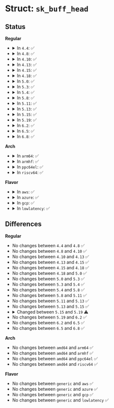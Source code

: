 # Struct: <code>sk_buff_head</code>

## Status
<b>Regular</b>
<ul>
<li>
<details>
<summary>In <code>4.4</code>: ✅</summary>

```c
struct sk_buff_head {
    struct sk_buff *next;
    struct sk_buff *prev;
    __u32 qlen;
    spinlock_t lock;
};
```
</details>
</li>
<li>
<details>
<summary>In <code>4.8</code>: ✅</summary>

```c
struct sk_buff_head {
    struct sk_buff *next;
    struct sk_buff *prev;
    __u32 qlen;
    spinlock_t lock;
};
```
</details>
</li>
<li>
<details>
<summary>In <code>4.10</code>: ✅</summary>

```c
struct sk_buff_head {
    struct sk_buff *next;
    struct sk_buff *prev;
    __u32 qlen;
    spinlock_t lock;
};
```
</details>
</li>
<li>
<details>
<summary>In <code>4.13</code>: ✅</summary>

```c
struct sk_buff_head {
    struct sk_buff *next;
    struct sk_buff *prev;
    __u32 qlen;
    spinlock_t lock;
};
```
</details>
</li>
<li>
<details>
<summary>In <code>4.15</code>: ✅</summary>

```c
struct sk_buff_head {
    struct sk_buff *next;
    struct sk_buff *prev;
    __u32 qlen;
    spinlock_t lock;
};
```
</details>
</li>
<li>
<details>
<summary>In <code>4.18</code>: ✅</summary>

```c
struct sk_buff_head {
    struct sk_buff *next;
    struct sk_buff *prev;
    __u32 qlen;
    spinlock_t lock;
};
```
</details>
</li>
<li>
<details>
<summary>In <code>5.0</code>: ✅</summary>

```c
struct sk_buff_head {
    struct sk_buff *next;
    struct sk_buff *prev;
    __u32 qlen;
    spinlock_t lock;
};
```
</details>
</li>
<li>
<details>
<summary>In <code>5.3</code>: ✅</summary>

```c
struct sk_buff_head {
    struct sk_buff *next;
    struct sk_buff *prev;
    __u32 qlen;
    spinlock_t lock;
};
```
</details>
</li>
<li>
<details>
<summary>In <code>5.4</code>: ✅</summary>

```c
struct sk_buff_head {
    struct sk_buff *next;
    struct sk_buff *prev;
    __u32 qlen;
    spinlock_t lock;
};
```
</details>
</li>
<li>
<details>
<summary>In <code>5.8</code>: ✅</summary>

```c
struct sk_buff_head {
    struct sk_buff *next;
    struct sk_buff *prev;
    __u32 qlen;
    spinlock_t lock;
};
```
</details>
</li>
<li>
<details>
<summary>In <code>5.11</code>: ✅</summary>

```c
struct sk_buff_head {
    struct sk_buff *next;
    struct sk_buff *prev;
    __u32 qlen;
    spinlock_t lock;
};
```
</details>
</li>
<li>
<details>
<summary>In <code>5.13</code>: ✅</summary>

```c
struct sk_buff_head {
    struct sk_buff *next;
    struct sk_buff *prev;
    __u32 qlen;
    spinlock_t lock;
};
```
</details>
</li>
<li>
<details>
<summary>In <code>5.15</code>: ✅</summary>

```c
struct sk_buff_head {
    struct sk_buff *next;
    struct sk_buff *prev;
    __u32 qlen;
    spinlock_t lock;
};
```
</details>
</li>
<li>
<details>
<summary>In <code>5.19</code>: ✅</summary>

```c
struct sk_buff_head {
    struct sk_buff *next;
    struct sk_buff *prev;
    struct sk_buff_list list;
    __u32 qlen;
    spinlock_t lock;
};
```
</details>
</li>
<li>
<details>
<summary>In <code>6.2</code>: ✅</summary>

```c
struct sk_buff_head {
    struct sk_buff *next;
    struct sk_buff *prev;
    struct sk_buff_list list;
    __u32 qlen;
    spinlock_t lock;
};
```
</details>
</li>
<li>
<details>
<summary>In <code>6.5</code>: ✅</summary>

```c
struct sk_buff_head {
    struct sk_buff *next;
    struct sk_buff *prev;
    struct sk_buff_list list;
    __u32 qlen;
    spinlock_t lock;
};
```
</details>
</li>
<li>
<details>
<summary>In <code>6.8</code>: ✅</summary>

```c
struct sk_buff_head {
    struct sk_buff *next;
    struct sk_buff *prev;
    struct sk_buff_list list;
    __u32 qlen;
    spinlock_t lock;
};
```
</details>
</li>
</ul>
<b>Arch</b>
<ul>
<li>
<details>
<summary>In <code>arm64</code>: ✅</summary>

```c
struct sk_buff_head {
    struct sk_buff *next;
    struct sk_buff *prev;
    __u32 qlen;
    spinlock_t lock;
};
```
</details>
</li>
<li>
<details>
<summary>In <code>armhf</code>: ✅</summary>

```c
struct sk_buff_head {
    struct sk_buff *next;
    struct sk_buff *prev;
    __u32 qlen;
    spinlock_t lock;
};
```
</details>
</li>
<li>
<details>
<summary>In <code>ppc64el</code>: ✅</summary>

```c
struct sk_buff_head {
    struct sk_buff *next;
    struct sk_buff *prev;
    __u32 qlen;
    spinlock_t lock;
};
```
</details>
</li>
<li>
<details>
<summary>In <code>riscv64</code>: ✅</summary>

```c
struct sk_buff_head {
    struct sk_buff *next;
    struct sk_buff *prev;
    __u32 qlen;
    spinlock_t lock;
};
```
</details>
</li>
</ul>
<b>Flavor</b>
<ul>
<li>
<details>
<summary>In <code>aws</code>: ✅</summary>

```c
struct sk_buff_head {
    struct sk_buff *next;
    struct sk_buff *prev;
    __u32 qlen;
    spinlock_t lock;
};
```
</details>
</li>
<li>
<details>
<summary>In <code>azure</code>: ✅</summary>

```c
struct sk_buff_head {
    struct sk_buff *next;
    struct sk_buff *prev;
    __u32 qlen;
    spinlock_t lock;
};
```
</details>
</li>
<li>
<details>
<summary>In <code>gcp</code>: ✅</summary>

```c
struct sk_buff_head {
    struct sk_buff *next;
    struct sk_buff *prev;
    __u32 qlen;
    spinlock_t lock;
};
```
</details>
</li>
<li>
<details>
<summary>In <code>lowlatency</code>: ✅</summary>

```c
struct sk_buff_head {
    struct sk_buff *next;
    struct sk_buff *prev;
    __u32 qlen;
    spinlock_t lock;
};
```
</details>
</li>
</ul>

## Differences
<b>Regular</b>
<ul>
<li>
No changes between <code>4.4</code> and <code>4.8</code> ✅
</li>
<li>
No changes between <code>4.8</code> and <code>4.10</code> ✅
</li>
<li>
No changes between <code>4.10</code> and <code>4.13</code> ✅
</li>
<li>
No changes between <code>4.13</code> and <code>4.15</code> ✅
</li>
<li>
No changes between <code>4.15</code> and <code>4.18</code> ✅
</li>
<li>
No changes between <code>4.18</code> and <code>5.0</code> ✅
</li>
<li>
No changes between <code>5.0</code> and <code>5.3</code> ✅
</li>
<li>
No changes between <code>5.3</code> and <code>5.4</code> ✅
</li>
<li>
No changes between <code>5.4</code> and <code>5.8</code> ✅
</li>
<li>
No changes between <code>5.8</code> and <code>5.11</code> ✅
</li>
<li>
No changes between <code>5.11</code> and <code>5.13</code> ✅
</li>
<li>
No changes between <code>5.13</code> and <code>5.15</code> ✅
</li>
<li>
<details>
<summary>Changed between <code>5.15</code> and <code>5.19</code> ⚠️</summary>
<ul>
<li>
<b>Field added. </b>
<code>struct sk_buff_list list</code>
</li>
</ul>
</details>
</li>
<li>
No changes between <code>5.19</code> and <code>6.2</code> ✅
</li>
<li>
No changes between <code>6.2</code> and <code>6.5</code> ✅
</li>
<li>
No changes between <code>6.5</code> and <code>6.8</code> ✅
</li>
</ul>
<b>Arch</b>
<ul>
<li>
No changes between <code>amd64</code> and <code>arm64</code> ✅
</li>
<li>
No changes between <code>amd64</code> and <code>armhf</code> ✅
</li>
<li>
No changes between <code>amd64</code> and <code>ppc64el</code> ✅
</li>
<li>
No changes between <code>amd64</code> and <code>riscv64</code> ✅
</li>
</ul>
<b>Flavor</b>
<ul>
<li>
No changes between <code>generic</code> and <code>aws</code> ✅
</li>
<li>
No changes between <code>generic</code> and <code>azure</code> ✅
</li>
<li>
No changes between <code>generic</code> and <code>gcp</code> ✅
</li>
<li>
No changes between <code>generic</code> and <code>lowlatency</code> ✅
</li>
</ul>
